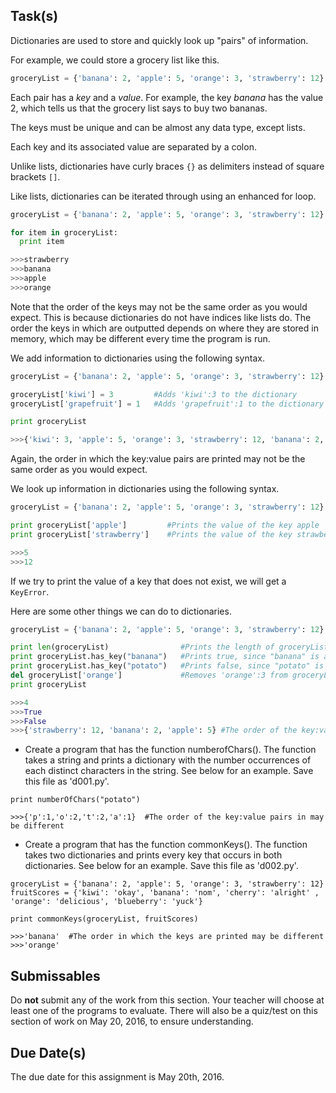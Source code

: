 Task(s)
-------
Dictionaries are used to store and quickly look up "pairs" of information.

For example, we could store a grocery list like this.

```python
groceryList = {'banana': 2, 'apple': 5, 'orange': 3, 'strawberry': 12}
```

Each pair has a *key* and a *value*. For example, the key *banana* has the value 2, which tells us that the grocery list says to buy two bananas. 

The keys must be unique and can be almost any data type, except lists.

Each key and its associated value are separated by a colon.

Unlike lists, dictionaries have curly braces ```{}``` as delimiters instead of square brackets ```[]```.

Like lists, dictionaries can be iterated through using an enhanced for loop.

```python
groceryList = {'banana': 2, 'apple': 5, 'orange': 3, 'strawberry': 12}

for item in groceryList:
  print item

>>>strawberry
>>>banana
>>>apple
>>>orange
```

Note that the order of the keys may not be the same order as you would expect. This is because dictionaries do not have indices like lists do. The order the keys in which are outputted depends on where they are stored in memory, which may be different every time the program is run.

We add information to dictionaries using the following syntax.

```python
groceryList = {'banana': 2, 'apple': 5, 'orange': 3, 'strawberry': 12}

groceryList['kiwi'] = 3         #Adds 'kiwi':3 to the dictionary
groceryList['grapefruit'] = 1   #Adds 'grapefruit':1 to the dictionary

print groceryList

>>>{'kiwi': 3, 'apple': 5, 'orange': 3, 'strawberry': 12, 'banana': 2, 'grapefruit': 1}
```

Again, the order in which the key:value pairs are printed may not be the same order as you would expect. 

We look up information in dictionaries using the following syntax.

```python
groceryList = {'banana': 2, 'apple': 5, 'orange': 3, 'strawberry': 12}

print groceryList['apple']         #Prints the value of the key apple
print groceryList['strawberry']    #Prints the value of the key strawberry

>>>5
>>>12
```

If we try to print the value of a key that does not exist, we will get a ```KeyError```.

Here are some other things we can do to dictionaries.


```python
groceryList = {'banana': 2, 'apple': 5, 'orange': 3, 'strawberry': 12}

print len(groceryList)                #Prints the length of groceryList, which is the number of key:value pairs
print groceryList.has_key("banana")   #Prints true, since "banana" is a key in groceryList
print groceryList.has_key("potato")   #Prints false, since "potato" is not a key in groceryList
del groceryList['orange']             #Removes 'orange':3 from groceryList
print groceryList

>>>4
>>>True
>>>False
>>>{'strawberry': 12, 'banana': 2, 'apple': 5} #The order of the key:value pairs in may be different
```


* Create a program that has the function numberofChars(). The function takes a string and prints a dictionary with the number occurrences of each distinct characters in the string. See below for an example. Save this file as 'd001.py'.

```
print numberOfChars("potato")

>>>{'p':1,'o':2,'t':2,'a':1}  #The order of the key:value pairs in may be different
```

* Create a program that has the function commonKeys(). The function takes two dictionaries and prints every key that occurs in both dictionaries. See below for an example. Save this file as 'd002.py'.

```
groceryList = {'banana': 2, 'apple': 5, 'orange': 3, 'strawberry': 12}
fruitScores = {'kiwi': 'okay', 'banana': 'nom', 'cherry': 'alright' , 'orange': 'delicious', 'blueberry': 'yuck'}

print commonKeys(groceryList, fruitScores)

>>>'banana'  #The order in which the keys are printed may be different
>>>'orange'
```


Submissables
------------
Do **not** submit any of the work from this section. Your teacher will choose at least one of the programs to evaluate. There will also be a quiz/test on this section of work on May 20, 2016, to ensure understanding.

Due Date(s)
----------
The due date for this assignment is May 20th, 2016.
